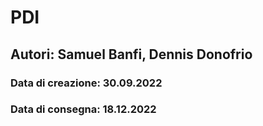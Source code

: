 # PDI
## Autori: Samuel Banfi, Dennis Donofrio
### Data di creazione: 30.09.2022
### Data di consegna: 18.12.2022
